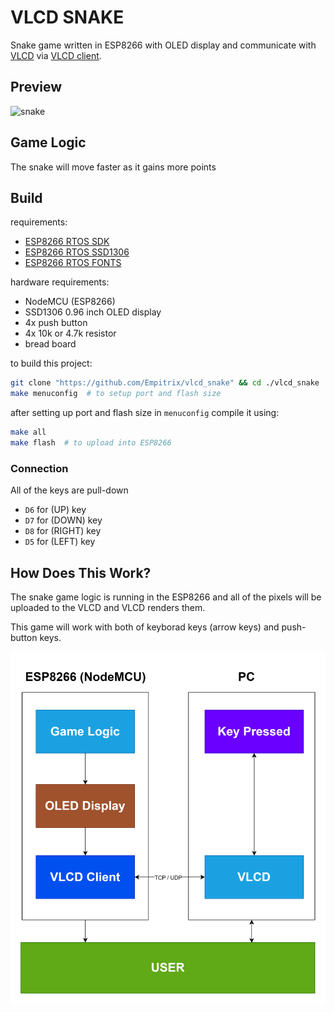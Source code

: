 # VLCD SNAKE
Snake game written in ESP8266 with OLED display and communicate with [VLCD](https://github.com/empitrix/vlcd) via [VLCD client](https://github.com/empitrix/vlcd_client).


## Preview
![snake](./assets/snake.gif)


## Game Logic
The snake will move faster as it gains more points


## Build

requirements:
- [ESP8266 RTOS SDK](https://github.com/espressif/ESP8266_RTOS_SDK)
- [ESP8266 RTOS SSD1306](https://github.com/Fonger/ESP8266-RTOS-SSD1306)
- [ESP8266 RTOS FONTS](https://github.com/Fonger/ESP8266-RTOS-FONTS)

hardware requirements:
- NodeMCU (ESP8266)
- SSD1306 0.96 inch OLED display
- 4x push button
- 4x 10k or 4.7k resistor
- bread board

to build this project:
```bash
git clone "https://github.com/Empitrix/vlcd_snake" && cd ./vlcd_snake
make menuconfig  # to setup port and flash size
```
after setting up port and flash size in `menuconfig` compile it using:
```bash
make all
make flash  # to upload into ESP8266
```

### Connection

All of the keys are pull-down

- `D6` for (UP) key
- `D7` for (DOWN) key
- `D8` for (RIGHT) key
- `D5` for (LEFT) key


## How Does This Work?
The snake game logic is running in the ESP8266 and all of the pixels will be uploaded to the VLCD and VLCD renders them.

This game will work with both of keyborad keys (arrow keys) and push-button keys.

<div align="center">
	<picture>
		<source media="(prefers-color-scheme: dark)" srcset="./assets/flowchart_dark.svg">
		<img alt="Diagram" src="./assets/flowchart_light.svg">
	</picture>
</div>

